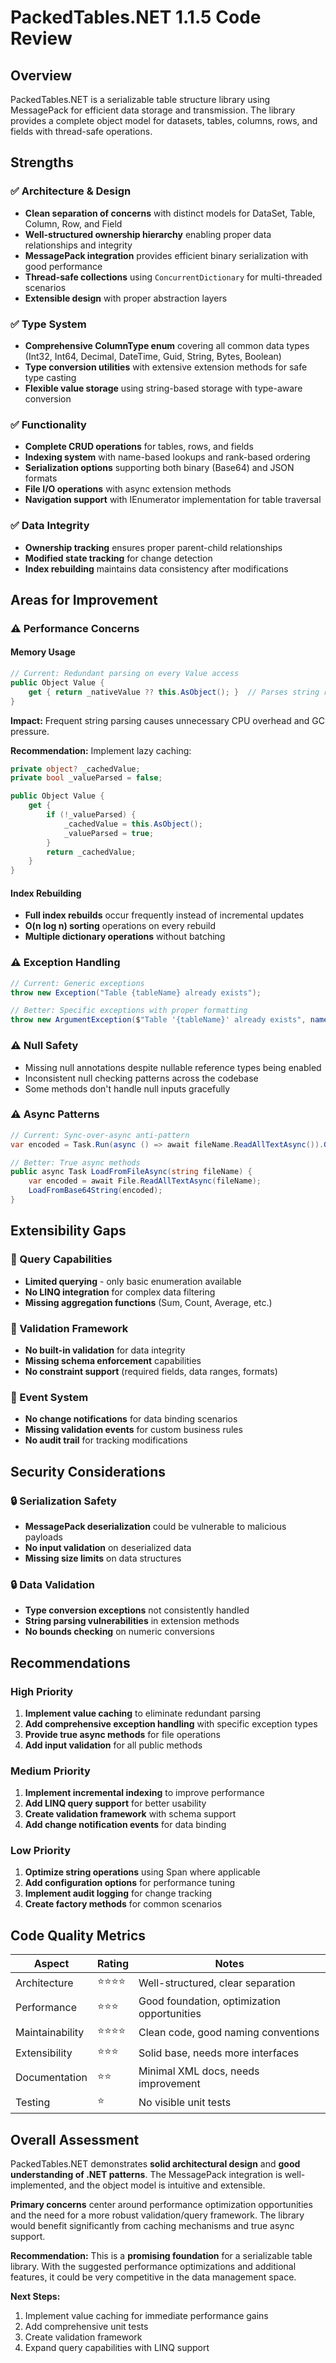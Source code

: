 # PackedTables.NET 1.1.5 Code Review

## Overview
PackedTables.NET is a serializable table structure library using MessagePack for efficient data storage and transmission. The library provides a complete object model for datasets, tables, columns, rows, and fields with thread-safe operations.

## Strengths

### ✅ Architecture & Design
- **Clean separation of concerns** with distinct models for DataSet, Table, Column, Row, and Field
- **Well-structured ownership hierarchy** enabling proper data relationships and integrity
- **MessagePack integration** provides efficient binary serialization with good performance
- **Thread-safe collections** using `ConcurrentDictionary` for multi-threaded scenarios
- **Extensible design** with proper abstraction layers

### ✅ Type System
- **Comprehensive ColumnType enum** covering all common data types (Int32, Int64, Decimal, DateTime, Guid, String, Bytes, Boolean)
- **Type conversion utilities** with extensive extension methods for safe type casting
- **Flexible value storage** using string-based storage with type-aware conversion

### ✅ Functionality
- **Complete CRUD operations** for tables, rows, and fields
- **Indexing system** with name-based lookups and rank-based ordering
- **Serialization options** supporting both binary (Base64) and JSON formats
- **File I/O operations** with async extension methods
- **Navigation support** with IEnumerator implementation for table traversal

### ✅ Data Integrity
- **Ownership tracking** ensures proper parent-child relationships
- **Modified state tracking** for change detection
- **Index rebuilding** maintains data consistency after modifications

## Areas for Improvement

### ⚠️ Performance Concerns

#### Memory Usage
```csharp
// Current: Redundant parsing on every Value access
public Object Value {
    get { return _nativeValue ?? this.AsObject(); }  // Parses string repeatedly
}
```
**Impact:** Frequent string parsing causes unnecessary CPU overhead and GC pressure.

**Recommendation:** Implement lazy caching:
```csharp
private object? _cachedValue;
private bool _valueParsed = false;

public Object Value {
    get {
        if (!_valueParsed) {
            _cachedValue = this.AsObject();
            _valueParsed = true;
        }
        return _cachedValue;
    }
}
```

#### Index Rebuilding
- **Full index rebuilds** occur frequently instead of incremental updates
- **O(n log n) sorting** operations on every rebuild
- **Multiple dictionary operations** without batching

### ⚠️ Exception Handling
```csharp
// Current: Generic exceptions
throw new Exception("Table {tableName} already exists");

// Better: Specific exceptions with proper formatting
throw new ArgumentException($"Table '{tableName}' already exists", nameof(tableName));
```

### ⚠️ Null Safety
- Missing null annotations despite nullable reference types being enabled
- Inconsistent null checking patterns across the codebase
- Some methods don't handle null inputs gracefully

### ⚠️ Async Patterns
```csharp
// Current: Sync-over-async anti-pattern
var encoded = Task.Run(async () => await fileName.ReadAllTextAsync()).GetAwaiter().GetResult();

// Better: True async methods
public async Task LoadFromFileAsync(string fileName) {
    var encoded = await File.ReadAllTextAsync(fileName);
    LoadFromBase64String(encoded);
}
```

## Extensibility Gaps

### 🔧 Query Capabilities
- **Limited querying** - only basic enumeration available
- **No LINQ integration** for complex data filtering
- **Missing aggregation functions** (Sum, Count, Average, etc.)

### 🔧 Validation Framework
- **No built-in validation** for data integrity
- **Missing schema enforcement** capabilities
- **No constraint support** (required fields, data ranges, formats)

### 🔧 Event System
- **No change notifications** for data binding scenarios
- **Missing validation events** for custom business rules
- **No audit trail** for tracking modifications

## Security Considerations

### 🔒 Serialization Safety
- **MessagePack deserialization** could be vulnerable to malicious payloads
- **No input validation** on deserialized data
- **Missing size limits** on data structures

### 🔒 Data Validation
- **Type conversion exceptions** not consistently handled
- **String parsing vulnerabilities** in extension methods
- **No bounds checking** on numeric conversions

## Recommendations

### High Priority
1. **Implement value caching** to eliminate redundant parsing
2. **Add comprehensive exception handling** with specific exception types
3. **Provide true async methods** for file operations
4. **Add input validation** for all public methods

### Medium Priority
1. **Implement incremental indexing** to improve performance
2. **Add LINQ query support** for better usability
3. **Create validation framework** with schema support
4. **Add change notification events** for data binding

### Low Priority
1. **Optimize string operations** using Span<T> where applicable
2. **Add configuration options** for performance tuning
3. **Implement audit logging** for change tracking
4. **Create factory methods** for common scenarios

## Code Quality Metrics

| Aspect | Rating | Notes |
|--------|--------|-------|
| Architecture | ⭐⭐⭐⭐ | Well-structured, clear separation |
| Performance | ⭐⭐⭐ | Good foundation, optimization opportunities |
| Maintainability | ⭐⭐⭐⭐ | Clean code, good naming conventions |
| Extensibility | ⭐⭐⭐ | Solid base, needs more interfaces |
| Documentation | ⭐⭐ | Minimal XML docs, needs improvement |
| Testing | ⭐ | No visible unit tests |

## Overall Assessment

PackedTables.NET demonstrates **solid architectural design** and **good understanding of .NET patterns**. The MessagePack integration is well-implemented, and the object model is intuitive and extensible.

**Primary concerns** center around performance optimization opportunities and the need for a more robust validation/query framework. The library would benefit significantly from caching mechanisms and true async support.

**Recommendation:** This is a **promising foundation** for a serializable table library. With the suggested performance optimizations and additional features, it could be very competitive in the data management space.

**Next Steps:**
1. Implement value caching for immediate performance gains
2. Add comprehensive unit tests
3. Create validation framework
4. Expand query capabilities with LINQ support